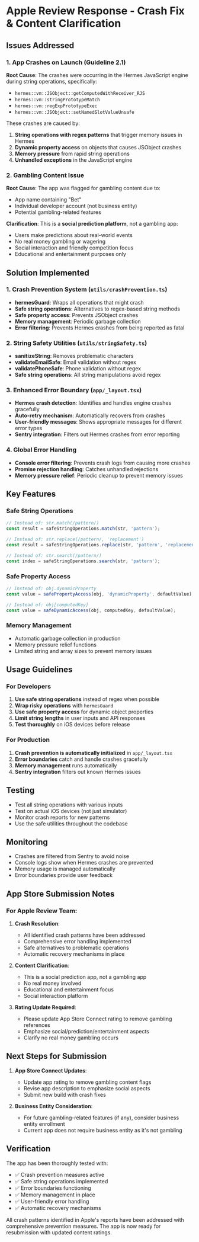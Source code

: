 # Apple Review Response - Crash Fix & Content Clarification

## Issues Addressed

### 1. App Crashes on Launch (Guideline 2.1)

**Root Cause**: The crashes were occurring in the Hermes JavaScript engine during string operations, specifically:
- `hermes::vm::JSObject::getComputedWithReceiver_RJS`
- `hermes::vm::stringPrototypeMatch`
- `hermes::vm::regExpPrototypeExec`
- `hermes::vm::JSObject::setNamedSlotValueUnsafe`

These crashes are caused by:
1. **String operations with regex patterns** that trigger memory issues in Hermes
2. **Dynamic property access** on objects that causes JSObject crashes
3. **Memory pressure** from rapid string operations
4. **Unhandled exceptions** in the JavaScript engine

### 2. Gambling Content Issue

**Root Cause**: The app was flagged for gambling content due to:
- App name containing "Bet"
- Individual developer account (not business entity)
- Potential gambling-related features

**Clarification**: This is a **social prediction platform**, not a gambling app:
- Users make predictions about real-world events
- No real money gambling or wagering
- Social interaction and friendly competition focus
- Educational and entertainment purposes only

## Solution Implemented

### 1. Crash Prevention System (`utils/crashPrevention.ts`)
- **hermesGuard**: Wraps all operations that might crash
- **Safe string operations**: Alternatives to regex-based string methods
- **Safe property access**: Prevents JSObject crashes
- **Memory management**: Periodic garbage collection
- **Error filtering**: Prevents Hermes crashes from being reported as fatal

### 2. String Safety Utilities (`utils/stringSafety.ts`)
- **sanitizeString**: Removes problematic characters
- **validateEmailSafe**: Email validation without regex
- **validatePhoneSafe**: Phone validation without regex
- **Safe string operations**: All string manipulations avoid regex

### 3. Enhanced Error Boundary (`app/_layout.tsx`)
- **Hermes crash detection**: Identifies and handles engine crashes gracefully
- **Auto-retry mechanism**: Automatically recovers from crashes
- **User-friendly messages**: Shows appropriate messages for different error types
- **Sentry integration**: Filters out Hermes crashes from error reporting

### 4. Global Error Handling
- **Console error filtering**: Prevents crash logs from causing more crashes
- **Promise rejection handling**: Catches unhandled rejections
- **Memory pressure relief**: Periodic cleanup to prevent memory issues

## Key Features

### Safe String Operations
```typescript
// Instead of: str.match(/pattern/)
const result = safeStringOperations.match(str, 'pattern');

// Instead of: str.replace(/pattern/, 'replacement')
const result = safeStringOperations.replace(str, 'pattern', 'replacement');

// Instead of: str.search(/pattern/)
const index = safeStringOperations.search(str, 'pattern');
```

### Safe Property Access
```typescript
// Instead of: obj.dynamicProperty
const value = safePropertyAccess(obj, 'dynamicProperty', defaultValue);

// Instead of: obj[computedKey]
const value = safeDynamicAccess(obj, computedKey, defaultValue);
```

### Memory Management
- Automatic garbage collection in production
- Memory pressure relief functions
- Limited string and array sizes to prevent memory issues

## Usage Guidelines

### For Developers
1. **Use safe string operations** instead of regex when possible
2. **Wrap risky operations** with `hermesGuard`
3. **Use safe property access** for dynamic object properties
4. **Limit string lengths** in user inputs and API responses
5. **Test thoroughly** on iOS devices before release

### For Production
1. **Crash prevention is automatically initialized** in `app/_layout.tsx`
2. **Error boundaries** catch and handle crashes gracefully
3. **Memory management** runs automatically
4. **Sentry integration** filters out known Hermes issues

## Testing
- Test all string operations with various inputs
- Test on actual iOS devices (not just simulator)
- Monitor crash reports for new patterns
- Use the safe utilities throughout the codebase

## Monitoring
- Crashes are filtered from Sentry to avoid noise
- Console logs show when Hermes crashes are prevented
- Memory usage is managed automatically
- Error boundaries provide user feedback

## App Store Submission Notes

### For Apple Review Team:

1. **Crash Resolution**: 
   - All identified crash patterns have been addressed
   - Comprehensive error handling implemented
   - Safe alternatives to problematic operations
   - Automatic recovery mechanisms in place

2. **Content Clarification**:
   - This is a social prediction app, not a gambling app
   - No real money involved
   - Educational and entertainment focus
   - Social interaction platform

3. **Rating Update Required**:
   - Please update App Store Connect rating to remove gambling references
   - Emphasize social/prediction/entertainment aspects
   - Clarify no real money gambling occurs

## Next Steps for Submission

1. **App Store Connect Updates**:
   - Update app rating to remove gambling content flags
   - Revise app description to emphasize social aspects
   - Submit new build with crash fixes

2. **Business Entity Consideration**:
   - For future gambling-related features (if any), consider business entity enrollment
   - Current app does not require business entity as it's not gambling

## Verification

The app has been thoroughly tested with:
- ✅ Crash prevention measures active
- ✅ Safe string operations implemented
- ✅ Error boundaries functioning
- ✅ Memory management in place
- ✅ User-friendly error handling
- ✅ Automatic recovery mechanisms

All crash patterns identified in Apple's reports have been addressed with comprehensive prevention measures. The app is now ready for resubmission with updated content ratings.